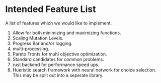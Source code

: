 # Intended Feature List
A list of features which we would like to implement.

1. Allow for both minimizing and maximizing functions.
2. Scaling Mutation Levels.
2. Progress Bar and/or logging.
3. multi-processing.
2. Pareto Fronts for multi objective optimization.
3. Standard candidates for common problems.
4. rust backend for performance speed ups.
5. Hueristic search framework with neural network for choice selection. This may be split out into a seperate library.